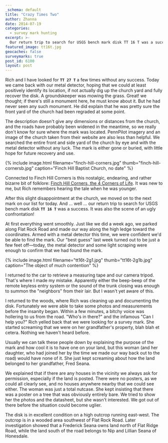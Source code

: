 ```yaml
---
_schema: default
title: "Crazy Times Two"
author: Zhanna
date: 2014-07-19
categories:
  - survey mark hunting
excerpt: >-
  Our return trip to search for USGS bench mark disk TT 16 T was a success. It was also the scene of an ugly confrontation!
featured_image: tt16t.jpg
geocaches: false
surveymarks: true
post_id: 6100
layout: post   
---
```


Rich and I have looked for **`TT 27 T`** a few times without any success. Today we came back with our metal detector, hoping that we could at least positively identify its location, if not actually dig up the church yard and fully recover the disk. A groundskeeper was mowing the grass. Great! we thought; if there's still a monument here, he must know about it. But he had never seen any such monument. He did explain that he was pretty sure the front yard of the church had been regraded at some point.

The description doesn't give any dimensions or distances from the church, and the roads have probably been widened in the meantime, so we really don't know for sure where the mark was located. PennPilot imagery and an image of the church taken from their website are also less than helpful. We searched the entire front and side yard of the church by eye and with the metal detector without any luck. The mark is either gone or buried, with little hope for future recovery and use.

{% include image.html filename="finch-hill-corners.jpg" thumb="finch-hill-cornersb.jpg" caption="Finch Hill Baptist Church, no date" %}

Connected to Finch Hill Corners is this nostalgic, endearing, and rather bizarre bit of folklore: [Finch Hill Corners, the 4 Corners of Life](/assets/docs/Four-Corners-of-Life.pdf). It was new to me, but Rich remembers hearing the tale when he was younger.

After this slight disappointment at the church, we moved on to the next mark on our list for today. And ... well ... our return trip to search for USGS bench mark disk **`TT 16 T`** was a success. It was also the scene of an ugly confrontation!

At first everything went smoothly. Just like we did a week ago, we parked along Flat Rock Road and made our way along the high ledge toward the coordinates. Armed with a metal detector this time, we were confident we'd be able to find the mark. Our "best guess" last week turned out to be just a few feet off—today, the metal detector and some light scraping were enough to confirm that we had found the mark.

{% include image.html filename="tt16t-2g1.jpg" thumb="tt16t-2g1b.jpg" caption="The object of much contention" %}

I returned to the car to retrieve a measuring tape and our camera tripod. That's where I made my mistake. Apparently either the beep-beep of the remote keyless entry system or the sound of the trunk closing was enough to summon the "neighbors" from their lair. But I wasn't yet aware of this.

I returned to the woods, where Rich was cleaning up and documenting the disk. Fortunately we were able to take some photos and measurements before the insanity began. Within a few minutes, a bitchy voice was hollering to us from the road. "Who's in there?" and the infamous "Can I help you?" Rich yelled back that we were looking for a survey mark. She started screaming that we were on her grandfather's property, blah blah et cetera. Nothing we haven't heard before.

Usually we can talk these people down by explaining the purpose of the mark and how cool it is to have one on your land, but this woman (and her daughter, who had joined her by the time we made our way back out to the road) would have none of it. She just kept screaming about how the land belonged to her grandfather, Fred Seana.

We explained that if there are any houses in the vicinity we always ask for permission, especially if the land is posted. There were no posters, as we could all clearly see, and no houses anywhere nearby that we could see either. The woman was just a total nutcase. She kept insisting that there was a poster on a tree that was obviously entirely bare. We tried to show her the photos and the datasheet, but she wasn't interested. We got out of there before the situation could become uglier.

The disk is in excellent condition on a high outcrop running east-west. The outcrop is in a wooded area southwest of Flat Rock Road. Later investigation showed that a Frederick Seana owns land north of Flat Ridge Road, while the land south of the road belongs to Nip and Lillian Seana of Honesdale.

